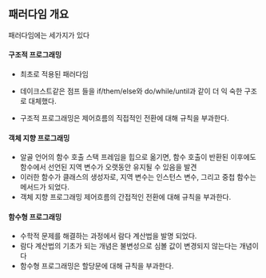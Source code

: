 ## 패러다임 개요

패러다임에는 세가지가 있다

#### 구조적 프로그래밍 

* 최초로 적용된 패러다임

* 데이크스트같은 점프 들을  if/them/else와 do/while/until과 같이 더 익 숙한 구조로 대체했다.
* 구조적 프로그래밍은 제어흐름의 직접적인 전환에 대해 규칙을 부과한다.



#### 객체 지향 프로그래밍 

* 알골 언어의 함수 호출 스택 프레임을 힙으로 옮기면, 함수 호출이 반환된 이후에도 함수에서 선언된 지역 변수가 오랫동안 유지될 수 있음을 발견
* 이러한 함수가 클래스의 생성자로, 지역 변수는 인스턴스 변수, 그리고 중첩 함수는 메서드가 되었다.
* 객체 지향 프로그래밍 제어흐름의 간접적인 전환에 대해 규칙을 부과한다.



#### 함수형 프로그래밍 

* 수학적 문제를 해결하는 과정에서 람다 계산법을 발명 되었다.
* 람다 계산법의 기초가 되는 개념은 불변성으로 심볼 값이 변경되지 않는다는 개념이다
* 함수형 프로그래밍은 할당문에 대해 규칙을 부과한다.